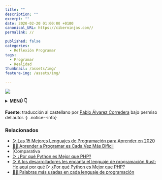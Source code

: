 ```yaml
---
title: ""
description: ""
excerpt: ""
date: 2020-02-20 01:00:00 +0100
canonical_URL: https://ciberninjas.com//
permalink: //

published: false
categories:
  - Reflexión Programar
tags:
  - Programar
  - Realidad
thumbnail: /assets/img/
feature-img: /assets/img/

---
```


![]("")

<details>
<summary><strong>MENÚ 👇</strong><span><a name="menu"></a></span></summary>
<nav class="menu">
  <ol>
    <li><a href="/mejores-sistemas-operativos-para-hackear/"></a></li>
    <li><a href="/mejores-sistemas-operativos-para-hackear/"></a></li>
  </ol>
</nav>
</details>

**Fuente**\: [](http://allendowney.blogspot.com.es/2018/02/learning-to-program-is-getting-harder.html "Aprender a Programar es Cada Vez Más Difícil por Allen Downey") traducci&oacute;n al castellano por [Pablo &Aacute;lvarez Corredera](https://kutt.it/ciberninjast) bajo permiso del autor.
{: .notice--info}

### Relacionados

* [▷ Las 15 Mejores Lenguajes de Programación para Aprender en 2020](/programar/)
* [👩‍💻 Aprender a Programar es Cada Vez Más Difícil](/aprender-a-programar-es-cada-vez-más-difícil/ "👩‍💻 Aprender a Programar es Cada Vez Más Difícil")
* [Comparativa
* [▷ ¿Por qué Python es Mejor que PHP?](desarrolladores-lenguaje-rust/ "👩‍💻 Aprender a Programar es Cada Vez Más Difícil")
* [▷ A los desarrolladores les encanta el lenguaje de programación Rust: He aquí por qué](/porque-python-es-mejor-que-php/ "👩‍💻 Aprender a Programar es Cada Vez Más Difícil")
▷ [¿Por qué Python es Mejor que PHP?](/porque-python-es-mejor-que-php/ "👩‍💻 Aprender a Programar es Cada Vez Más Difícil")
* [👨‍🎨 Palabras más usadas en cada lenguaje de programación](/palabras-lenguajes-programacion/ "👨‍🎨 Palabras más usadas en cada lenguaje de programación")
